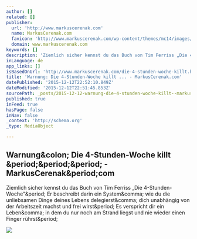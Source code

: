 ```yaml
---
author: []
related: []
publisher:
  url: 'http://www.markuscerenak.com'
  name: MarkusCerenak.com
  favicon: 'http://www.markuscerenak.com/wp-content/themes/mc14/images/favicon.ico'
  domain: www.markuscerenak.com
keywords: []
description: 'Ziemlich sicher kennst du das Buch von Tim Ferriss „Die 4-Stunden-Woche". Er beschreibt darin ein System, wie du die unliebsamen Dinge deines Lebens delegierst, dich unabhängig von der Arbeitszeit machst und frei wirst. Es verspricht dir ein Leben, in dem du nur noch am Strand liegst und nie wieder einen Finger rührst.'
inLanguage: de
app_links: []
isBasedOnUrl: 'http://www.markuscerenak.com/die-4-stunden-woche-killt.html'
title: 'Warnung: Die 4-Stunden-Woche killt ... - MarkusCerenak.com'
datePublished: '2015-12-12T22:52:10.849Z'
dateModified: '2015-12-12T22:51:45.853Z'
sourcePath: _posts/2015-12-12-warnung-die-4-stunden-woche-killt--markuscerenakcom.md
published: true
inFeed: true
hasPage: false
inNav: false
_context: 'http://schema.org'
_type: MediaObject

---
```

<article style=""><h1>Warnung&amp;colon; Die 4-Stunden-Woche killt &amp;period;&amp;period;&amp;period; - MarkusCerenak&amp;period;com</h1><p>Ziemlich sicher kennst du das Buch von Tim Ferriss „Die 4-Stunden-Woche"&amp;period; Er beschreibt darin ein System&amp;comma; wie du die unliebsamen Dinge deines Lebens delegierst&amp;comma; dich unabhängig von der Arbeitszeit machst und frei wirst&amp;period; Es verspricht dir ein Leben&amp;comma; in dem du nur noch am Strand liegst und nie wieder einen Finger rührst&amp;period;</p><img src="http://www.markuscerenak.com/wp-content/uploads/2015/05/Thalhammer_SC.jpg" /></article>